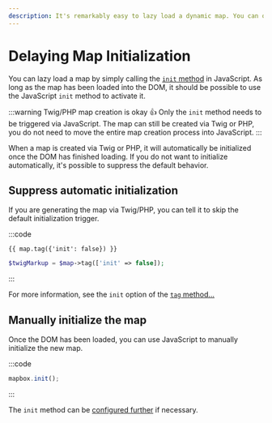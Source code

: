 ```yaml
---
description: It's remarkably easy to lazy load a dynamic map. You can optionally suppress the automated initialization, before then initializing the map yourself.
---
```


# Delaying Map Initialization

You can lazy load a map by simply calling the [`init` method](/javascript/mapbox.js/#map-initialization-methods) in JavaScript. As long as the map has been loaded into the DOM, it should be possible to use the JavaScript `init` method to activate it.

:::warning Twig/PHP map creation is okay 👍
Only the `init` method needs to be triggered via JavaScript. The map can still be created via Twig or PHP, you do not need to move the entire map creation process into JavaScript.
:::

When a map is created via Twig or PHP, it will automatically be initialized once the DOM has finished loading. If you do not want to initialize automatically, it's possible to suppress the default behavior.

## Suppress automatic initialization

If you are generating the map via Twig/PHP, you can tell it to skip the default initialization trigger.

:::code
```twig
{{ map.tag({'init': false}) }}
```
```php
$twigMarkup = $map->tag(['init' => false]);
```
:::

For more information, see the `init` option of the [`tag` method...](/dynamic-maps/twig-php-methods/#tag-options)

## Manually initialize the map

Once the DOM has been loaded, you can use JavaScript to manually initialize the new map.

:::code
```js
mapbox.init();
```
:::

The `init` method can be [configured further](/javascript/mapbox.js/#map-initialization-methods) if necessary.
